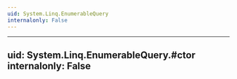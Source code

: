 ```yaml
---
uid: System.Linq.EnumerableQuery
internalonly: False
---
```


---
uid: System.Linq.EnumerableQuery.#ctor
internalonly: False
---
